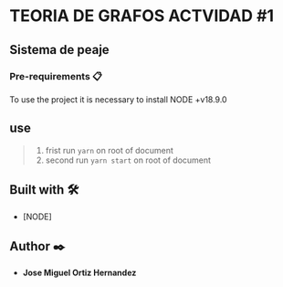 # TEORIA DE GRAFOS ACTVIDAD #1

## Sistema de peaje


### Pre-requirements 📋

To use the project it is necessary to install NODE +v18.9.0

## use

> 1. frist run `yarn` on root of document
> 2. second run `yarn start` on root of document

## Built with  🛠️
- [NODE]

## Author  ✒️
- **Jose Miguel Ortiz Hernandez**
